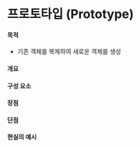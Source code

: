 # 프로토타입 (Prototype)

#### 목적

- 기존 객체를 복제하여 새로운 객체를 생성

#### 개요

#### 구성 요소

#### 장점

#### 단점

#### 현실의 예시
